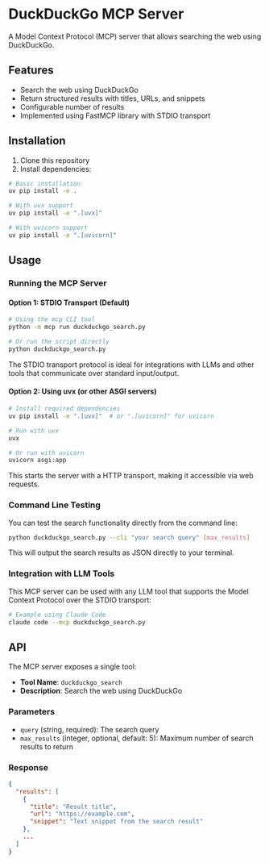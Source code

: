 # DuckDuckGo MCP Server

A Model Context Protocol (MCP) server that allows searching the web using DuckDuckGo.

## Features

- Search the web using DuckDuckGo
- Return structured results with titles, URLs, and snippets
- Configurable number of results
- Implemented using FastMCP library with STDIO transport

## Installation

1. Clone this repository
2. Install dependencies:

```bash
# Basic installation
uv pip install -e .

# With uvx support
uv pip install -e ".[uvx]"

# With uvicorn support
uv pip install -e ".[uvicorn]"
```

## Usage

### Running the MCP Server

#### Option 1: STDIO Transport (Default)

```bash
# Using the mcp CLI tool
python -m mcp run duckduckgo_search.py

# Or run the script directly
python duckduckgo_search.py
```

The STDIO transport protocol is ideal for integrations with LLMs and other tools that communicate over standard input/output.

#### Option 2: Using uvx (or other ASGI servers)

```bash
# Install required dependencies
uv pip install -e ".[uvx]"  # or ".[uvicorn]" for uvicorn

# Run with uvx
uvx

# Or run with uvicorn
uvicorn asgi:app
```

This starts the server with a HTTP transport, making it accessible via web requests.

### Command Line Testing

You can test the search functionality directly from the command line:

```bash
python duckduckgo_search.py --cli "your search query" [max_results]
```

This will output the search results as JSON directly to your terminal.

### Integration with LLM Tools

This MCP server can be used with any LLM tool that supports the Model Context Protocol over the STDIO transport:

```bash
# Example using Claude Code
claude code --mcp duckduckgo_search.py
```

## API

The MCP server exposes a single tool:

- **Tool Name**: `duckduckgo_search`
- **Description**: Search the web using DuckDuckGo

### Parameters

- `query` (string, required): The search query
- `max_results` (integer, optional, default: 5): Maximum number of search results to return

### Response

```json
{
  "results": [
    {
      "title": "Result title",
      "url": "https://example.com",
      "snippet": "Text snippet from the search result"
    },
    ...
  ]
}
```